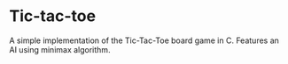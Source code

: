 # Tic-tac-toe
A simple implementation of the Tic-Tac-Toe board game in C. Features an AI using minimax algorithm.
